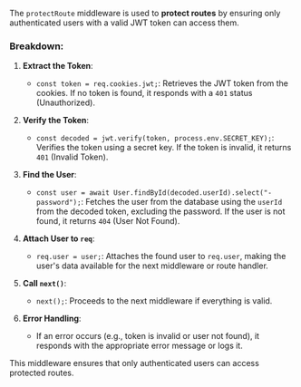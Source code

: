 The `protectRoute` middleware is used to **protect routes** by ensuring only authenticated users with a valid JWT token can access them.

### Breakdown:
1. **Extract the Token**:
   - `const token = req.cookies.jwt;`: Retrieves the JWT token from the cookies. If no token is found, it responds with a `401` status (Unauthorized).
   
2. **Verify the Token**:
   - `const decoded = jwt.verify(token, process.env.SECRET_KEY);`: Verifies the token using a secret key. If the token is invalid, it returns `401` (Invalid Token).

3. **Find the User**:
   - `const user = await User.findById(decoded.userId).select("-password");`: Fetches the user from the database using the `userId` from the decoded token, excluding the password. If the user is not found, it returns `404` (User Not Found).

4. **Attach User to `req`**:
   - `req.user = user;`: Attaches the found user to `req.user`, making the user's data available for the next middleware or route handler.

5. **Call `next()`**:
   - `next();`: Proceeds to the next middleware if everything is valid.

6. **Error Handling**:
   - If an error occurs (e.g., token is invalid or user not found), it responds with the appropriate error message or logs it. 

This middleware ensures that only authenticated users can access protected routes.
